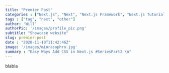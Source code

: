 ```yaml
---
title: "Premier Post"
categories : ["Next.js", "Next", "Next.js Framework", "Next.js Tutorial", "React.js", "react.js tutorial"]
tags : ["tag", "next", "other"]
author: 'Will'
authorPic: '/images/profile_pic.png'
subtitle: "Showcase website"
slug: premier-post
date : "2020-11-10T11:42:46Z"
image: '/images/miorasophro.jpg'
summary : "Easy Ways Add CSS in Next.js #SeriesPart2 \n"
---
```


blabla